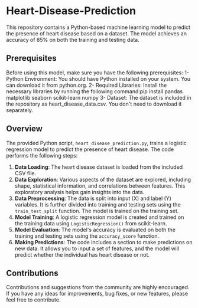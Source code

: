 # Heart-Disease-Prediction
This repository contains a Python-based machine learning model to predict the presence of heart disease based on a dataset. 
The model achieves an accuracy of 85% on both the training and testing data.

## Prerequisites
Before using this model, make sure you have the following prerequisites:
1- Python Environment: You should have Python installed on your system. You can download it from python.org.
2- Required Libraries: Install the necessary libraries by running the following command:pip install pandas matplotlib seaborn scikit-learn numpy
3- Dataset: The dataset is included in the repository as heart_disease_data.csv. You don't need to download it separately.

## Overview
The provided Python script, `heart_disease_prediction.py`, trains a logistic regression model to predict the presence of heart disease. The code performs the following steps:
1. **Data Loading**: The heart disease dataset is loaded from the included CSV file.
2. **Data Exploration**: Various aspects of the dataset are explored, including shape, statistical information, and correlations between features. This exploratory analysis helps gain insights into the data.
3. **Data Preprocessing**: The data is split into input (X) and label (Y) variables. It is further divided into training and testing sets using the `train_test_split` function. The model is trained on the training set.
4. **Model Training**: A logistic regression model is created and trained on the training data using `LogisticRegression()` from scikit-learn.
5. **Model Evaluation**: The model's accuracy is evaluated on both the training and testing sets using the `accuracy_score` function.
6. **Making Predictions**: The code includes a section to make predictions on new data. It allows you to input a set of features, and the model will predict whether the individual has heart disease or not.

## Contributions
Contributions and suggestions from the community are highly encouraged. 
If you have any ideas for improvements, bug fixes, or new features, please feel free to contribute.
